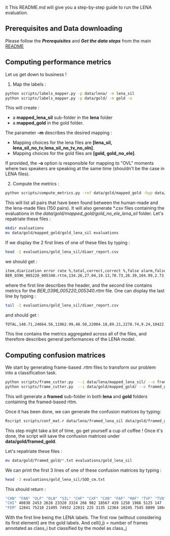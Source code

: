 it This README.md will give you a step-by-step guide to run the LENA evaluation.

## Prerequisites and Data downloading

Please follow the *__Prerequisites__* and *__Get the data steps__* from the main [README](../README.md)

## Computing performance metrics

Let us get down to business !

1) Map the labels :

```bash
python scripts/labels_mapper.py -p data/lena/ -m lena_sil
python scripts/labels_mapper.py -p data/gold/ -m gold -o
```

This will create :
- a **mapped_lena_sil** sub-folder in the **lena** folder
- a **mapped_gold** in the gold folder.

The parameter **-m** describes the desired mapping :
- Mapping choices for the lena files are **[lena_sil, lena_sil_no_tv,lena_sil_no_tv_no_oln]**.
- Mapping choices for the gold files are **[gold, gold_no_ele]**.

If provided, the **-o** option is responsible for mapping to "OVL" moments where two speakers are speaking at the same time (shouldn't be the case in LENA files).

2) Compute the metrics :

```bash
python scripts/compute_metrics.py -ref data/gold/mapped_gold -hyp data/lena/mapped_lena_sil -t diarization -m diaer coverage homogeneity completeness purity
```

This will list all pairs that have been found between the human-made and the lena-made files (150 pairs).
It will also generate *.csv files containing the evaluations in the *data/gold/mapped_gold/gold_no_ele_lena_sil* folder.
Let's repatriate these files :

```bash
mkdir evaluations
mv data/gold/mapped_gold/gold_lena_sil evaluations
```

If we display the 2 first lines of one of these files by typing :

```bash
head -2 evaluations/gold_lena_sil/diaer_report.csv
```

we should get :

```bash
item,diarization error rate %,total,correct,correct %,false alarm,false alarm %,missed detection,missed detection %,confusion,confusion %
BER_0396_005220_005340.rttm,134.26,27.04,19.13,70.73,28.39,104.99,2.73,10.08,5.19,19.18
```

where the first line describes the header, and the second line contains metrics for the *BER_0396_005220_005340.rttm* file.
One can display the last line by typing :

```bash
tail -1 evaluations/gold_lena_sil/diaer_report.csv
```

and should get :

```bash
TOTAL,140.71,24664.56,11962.99,48.50,22004.18,89.21,2278.74,9.24,10422.83,42.26
```

This line contains the metrics aggregated across all of the files, and therefore describes general performances of the LENA model.

## Computing confusion matrices

We start by generating frame-based *.rttm* files to transform our problem into a classification task.

```bash
python scripts/frame_cutter.py  --i data/lena/mapped_lena_sil/ --o framed_lena_sil
python scripts/frame_cutter.py  --i data/gold/mapped_gold/ --o framed_gold
```

This will generate a **framed** sub-folder in both **lena** and **gold** folders containing the framed-based rttm. 

Once it has been done, we can generate the confusion matrices by typing:

```bash
Rscript scripts/conf_mat.r data/lena/framed_lena_sil data/gold/framed_gold
```

This step might take a bit of time, go get yourself a cup of coffee !
Once it's done, the script will save the confusion matrices under **data/gold/framed_gold**.

Let's repatriate these files :

```bash
mv data/gold/framed_gold/*.txt evaluations/gold_lena_sil
```

We can print the first 3 lines of one of these confusion matrices by typing : 

```bash
head -3 evaluations/gold_lena_sil/SOD_cm.txt
```

This should return : 

```bash
"CHN" "FAN" "OLF" "OLN" "SIL" "CHF" "CXF" "CXN" "FAF" "MAF" "TVF" "TVN" "MAN"
"CHI" 40830 2453 2626 23320 3324 266 982 18567 439 1250 1966 5125 147
"FEM" 12841 75210 21495 74932 22831 225 3135 12364 10245 7545 8809 18640 7536
```

With the first line being the LENA labels. 
The first row (without considering its first element) are the gold labels.
And cell(i,j) = number of frames annotated as class_i but classified by the model as class_j 


